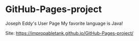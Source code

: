# GitHub-Pages-project
Joseph Eddy's User Page
My favorite language is Java!

Site: https://impropabletank.github.io/GitHub-Pages-project/
